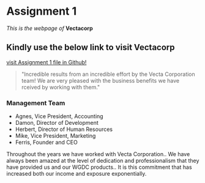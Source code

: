 # Assignment 1
 _This is the webpage of_ **Vectacorp**
## Kindly use the below link to visit Vectacorp
[visit Assignment 1 file in Github!](https://github.com/HarshaKonduri24/Assignment-1)
> "Incredible results from an incredible effort by the Vecta Corporation team! We are very pleased with the business benefits we have rceived by working with them."  

### Management Team

* Agnes, Vice President, Accounting
* Damon, Director of Development
* Herbert, Director of Human Resources
* Mike, Vice President, Marketing
* Ferris, Founder and CEO

Throughout the years we have worked with Vecta Corporation..
We have always been amazed at the level of dedication and professionalism that they have provided us and our WGDC products..
It is this commitment that has increased both our income and exposure exponentially.
